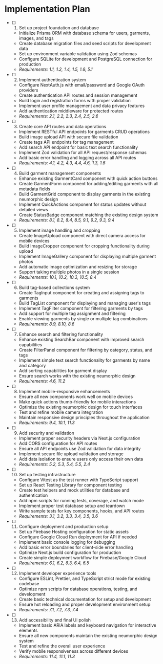 # Implementation Plan

- [ ] 1. Set up project foundation and database
  - Initialize Prisma ORM with database schema for users, garments, images, and tags
  - Create database migration files and seed scripts for development data
  - Set up environment variable validation using Zod schemas
  - Configure SQLite for development and PostgreSQL connection for production
  - _Requirements: 1.1, 1.2, 1.4, 1.5, 1.6, 5.1_

- [ ] 2. Implement authentication system
  - Configure NextAuth.js with email/password and Google OAuth providers
  - Create authentication API routes and session management
  - Build login and registration forms with proper validation
  - Implement user profile management and data privacy features
  - Add authentication middleware for protected routes
  - _Requirements: 2.1, 2.2, 2.3, 2.4, 2.5, 2.6_

- [ ] 3. Create core API routes and data operations
  - Implement RESTful API endpoints for garments CRUD operations
  - Build image upload API with secure file validation
  - Create tags API endpoints for tag management
  - Add search API endpoint for basic text search functionality
  - Implement Zod validation for all API request/response schemas
  - Add basic error handling and logging across all API routes
  - _Requirements: 4.1, 4.2, 4.3, 4.4, 4.6, 1.3, 1.6_

- [ ] 4. Build garment management components
  - Enhance existing GarmentCard component with quick action buttons
  - Create GarmentForm component for adding/editing garments with all metadata fields
  - Build GarmentGrid component to display garments in the existing neumorphic design
  - Implement QuickActions component for status updates without detailed views
  - Create StatusBadge component matching the existing design system
  - _Requirements: 8.1, 8.2, 8.4, 8.5, 9.1, 9.2, 9.3, 9.4_

- [ ] 5. Implement image handling and cropping
  - Create ImageUpload component with direct camera access for mobile devices
  - Build ImageCropper component for cropping functionality during upload
  - Implement ImageGallery component for displaying multiple garment photos
  - Add automatic image optimization and resizing for storage
  - Support taking multiple photos in a single session
  - _Requirements: 10.1, 10.2, 10.3, 10.5, 8.4_

- [ ] 6. Build tag-based collections system
  - Create TagInput component for creating and assigning tags to garments
  - Build TagList component for displaying and managing user's tags
  - Implement TagFilter component for filtering garments by tags
  - Add support for multiple tag assignment and filtering
  - Enable viewing garments by single or multiple tag combinations
  - _Requirements: 8.9, 8.10, 8.6_

- [ ] 7. Enhance search and filtering functionality
  - Enhance existing SearchBar component with improved search capabilities
  - Create FilterPanel component for filtering by category, status, and tags
  - Implement simple text search functionality for garments by name and category
  - Add sorting capabilities for garment display
  - Ensure search works with the existing neumorphic design
  - _Requirements: 4.6, 11.2_

- [ ] 8. Implement mobile-responsive enhancements
  - Ensure all new components work well on mobile devices
  - Make quick actions thumb-friendly for mobile interactions
  - Optimize the existing neumorphic design for touch interfaces
  - Test and refine mobile camera integration
  - Maintain responsive design principles throughout the application
  - _Requirements: 9.4, 10.1, 11.3_

- [ ] 9. Add security and validation
  - Implement proper security headers via Next.js configuration
  - Add CORS configuration for API routes
  - Ensure all API endpoints use Zod validation for data integrity
  - Implement secure file upload validation and storage
  - Add data isolation to ensure users only access their own data
  - _Requirements: 5.2, 5.3, 5.4, 5.5, 2.4_

- [ ] 10. Set up testing infrastructure
  - Configure Vitest as the test runner with TypeScript support
  - Set up React Testing Library for component testing
  - Create test helpers and mock utilities for database and authentication
  - Add npm scripts for running tests, coverage, and watch mode
  - Implement proper test database setup and teardown
  - Write sample tests for key components, hooks, and API routes
  - _Requirements: 3.1, 3.2, 3.3, 3.4, 3.5, 3.6_

- [ ] 11. Configure deployment and production setup
  - Set up Firebase Hosting configuration for static assets
  - Configure Google Cloud Run deployment for API if needed
  - Implement basic console logging for debugging
  - Add basic error boundaries for client-side error handling
  - Optimize Next.js build configuration for production
  - Create simple deployment workflow for Firebase/Google Cloud
  - _Requirements: 6.1, 6.2, 6.3, 6.4, 6.5_

- [ ] 12. Implement developer experience tools
  - Configure ESLint, Prettier, and TypeScript strict mode for existing codebase
  - Optimize npm scripts for database operations, testing, and development
  - Create basic technical documentation for setup and development
  - Ensure hot reloading and proper development environment setup
  - _Requirements: 7.1, 7.2, 7.3, 7.4_

- [ ] 13. Add accessibility and final UI polish
  - Implement basic ARIA labels and keyboard navigation for interactive elements
  - Ensure all new components maintain the existing neumorphic design system
  - Test and refine the overall user experience
  - Verify mobile responsiveness across different devices
  - _Requirements: 11.4, 11.1, 11.3_